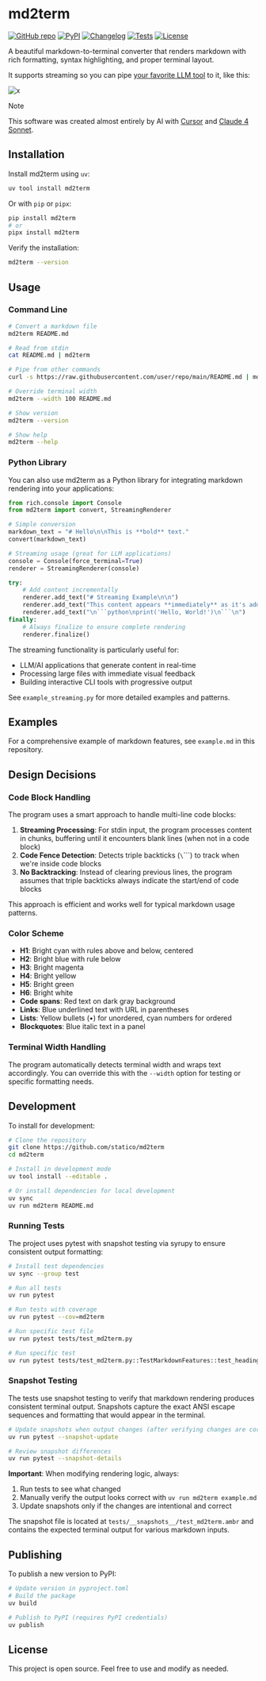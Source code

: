 # md2term

[![GitHub repo](https://img.shields.io/badge/github-repo-green)](https://github.com/statico/md2term) [![PyPI](https://img.shields.io/pypi/v/md2term.svg)](https://pypi.org/project/md2term/) [![Changelog](https://img.shields.io/github/v/release/statico/md2term?include_prereleases&label=changelog)](https://github.com/statico/md2term/releases) [![Tests](https://github.com/statico/md2term/workflows/Test/badge.svg)](https://github.com/statico/md2term/actions?query=workflow%3ATest) [![License](https://img.shields.io/badge/license-Apache%202.0-blue.svg)](https://github.com/statico/md2term/blob/main/LICENSE)

A beautiful markdown-to-terminal converter that renders markdown with rich formatting, syntax highlighting, and proper terminal layout.

It supports streaming so you can pipe [your favorite LLM tool](https://github.com/simonw/llm) to it, like this:

![x](https://github.com/user-attachments/assets/5a48c8dc-88f3-4ff7-bed2-ffbd7cd531b7)

> [!NOTE]
> This software was created almost entirely by AI with [Cursor](https://www.cursor.com/) and [Claude 4 Sonnet](https://www.anthropic.com/).

## Installation

Install md2term using `uv`:

```bash
uv tool install md2term
```

Or with `pip` or `pipx`:

```bash
pip install md2term
# or
pipx install md2term
```

Verify the installation:

```bash
md2term --version
```

## Usage

### Command Line

```bash
# Convert a markdown file
md2term README.md

# Read from stdin
cat README.md | md2term

# Pipe from other commands
curl -s https://raw.githubusercontent.com/user/repo/main/README.md | md2term

# Override terminal width
md2term --width 100 README.md

# Show version
md2term --version

# Show help
md2term --help
```

### Python Library

You can also use md2term as a Python library for integrating markdown rendering into your applications:

````python
from rich.console import Console
from md2term import convert, StreamingRenderer

# Simple conversion
markdown_text = "# Hello\n\nThis is **bold** text."
convert(markdown_text)

# Streaming usage (great for LLM applications)
console = Console(force_terminal=True)
renderer = StreamingRenderer(console)

try:
    # Add content incrementally
    renderer.add_text("# Streaming Example\n\n")
    renderer.add_text("This content appears **immediately** as it's added.\n")
    renderer.add_text("\n```python\nprint('Hello, World!')\n```\n")
finally:
    # Always finalize to ensure complete rendering
    renderer.finalize()
````

The streaming functionality is particularly useful for:

- LLM/AI applications that generate content in real-time
- Processing large files with immediate visual feedback
- Building interactive CLI tools with progressive output

See `example_streaming.py` for more detailed examples and patterns.

## Examples

For a comprehensive example of markdown features, see `example.md` in this repository.

## Design Decisions

### Code Block Handling

The program uses a smart approach to handle multi-line code blocks:

1. **Streaming Processing**: For stdin input, the program processes content in chunks, buffering until it encounters blank lines (when not in a code block)
2. **Code Fence Detection**: Detects triple backticks (`\`\`\``) to track when we're inside code blocks
3. **No Backtracking**: Instead of clearing previous lines, the program assumes that triple backticks always indicate the start/end of code blocks

This approach is efficient and works well for typical markdown usage patterns.

### Color Scheme

- **H1**: Bright cyan with rules above and below, centered
- **H2**: Bright blue with rule below
- **H3**: Bright magenta
- **H4**: Bright yellow
- **H5**: Bright green
- **H6**: Bright white
- **Code spans**: Red text on dark gray background
- **Links**: Blue underlined text with URL in parentheses
- **Lists**: Yellow bullets (•) for unordered, cyan numbers for ordered
- **Blockquotes**: Blue italic text in a panel

### Terminal Width Handling

The program automatically detects terminal width and wraps text accordingly. You can override this with the `--width` option for testing or specific formatting needs.

## Development

To install for development:

```bash
# Clone the repository
git clone https://github.com/statico/md2term
cd md2term

# Install in development mode
uv tool install --editable .

# Or install dependencies for local development
uv sync
uv run md2term README.md
```

### Running Tests

The project uses pytest with snapshot testing via syrupy to ensure consistent output formatting:

```bash
# Install test dependencies
uv sync --group test

# Run all tests
uv run pytest

# Run tests with coverage
uv run pytest --cov=md2term

# Run specific test file
uv run pytest tests/test_md2term.py

# Run specific test
uv run pytest tests/test_md2term.py::TestMarkdownFeatures::test_headings_all_levels
```

### Snapshot Testing

The tests use snapshot testing to verify that markdown rendering produces consistent terminal output. Snapshots capture the exact ANSI escape sequences and formatting that would appear in the terminal.

```bash
# Update snapshots when output changes (after verifying changes are correct)
uv run pytest --snapshot-update

# Review snapshot differences
uv run pytest --snapshot-details
```

**Important**: When modifying rendering logic, always:

1. Run tests to see what changed
2. Manually verify the output looks correct with `uv run md2term example.md`
3. Update snapshots only if the changes are intentional and correct

The snapshot file is located at `tests/__snapshots__/test_md2term.ambr` and contains the expected terminal output for various markdown inputs.

## Publishing

To publish a new version to PyPI:

```bash
# Update version in pyproject.toml
# Build the package
uv build

# Publish to PyPI (requires PyPI credentials)
uv publish
```

## License

This project is open source. Feel free to use and modify as needed.

```

```
